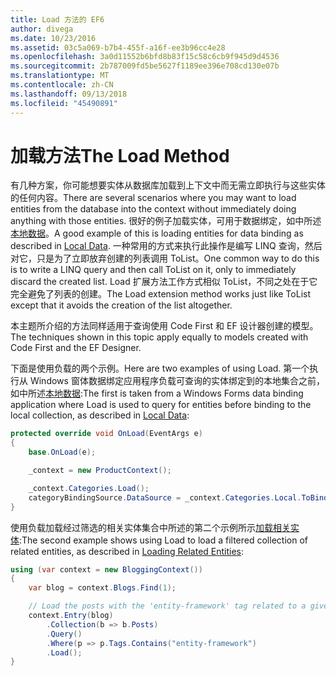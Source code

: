 ```yaml
---
title: Load 方法的 EF6
author: divega
ms.date: 10/23/2016
ms.assetid: 03c5a069-b7b4-455f-a16f-ee3b96cc4e28
ms.openlocfilehash: 3a0d11552b6bfd8b83f15c58c6cb9f945d9d4536
ms.sourcegitcommit: 2b787009fd5be5627f1189ee396e708cd130e07b
ms.translationtype: MT
ms.contentlocale: zh-CN
ms.lasthandoff: 09/13/2018
ms.locfileid: "45490891"
---
```

# <a name="the-load-method"></a><span data-ttu-id="b938d-102">加载方法</span><span class="sxs-lookup"><span data-stu-id="b938d-102">The Load Method</span></span>
<span data-ttu-id="b938d-103">有几种方案，你可能想要实体从数据库加载到上下文中而无需立即执行与这些实体的任何内容。</span><span class="sxs-lookup"><span data-stu-id="b938d-103">There are several scenarios where you may want to load entities from the database into the context without immediately doing anything with those entities.</span></span> <span data-ttu-id="b938d-104">很好的例子加载实体，可用于数据绑定，如中所述[本地数据](~/ef6/querying/local-data.md)。</span><span class="sxs-lookup"><span data-stu-id="b938d-104">A good example of this is loading entities for data binding as described in [Local Data](~/ef6/querying/local-data.md).</span></span> <span data-ttu-id="b938d-105">一种常用的方式来执行此操作是编写 LINQ 查询，然后对它，只是为了立即放弃创建的列表调用 ToList。</span><span class="sxs-lookup"><span data-stu-id="b938d-105">One common way to do this is to write a LINQ query and then call ToList on it, only to immediately discard the created list.</span></span> <span data-ttu-id="b938d-106">Load 扩展方法工作方式相似 ToList，不同之处在于它完全避免了列表的创建。</span><span class="sxs-lookup"><span data-stu-id="b938d-106">The Load extension method works just like ToList except that it avoids the creation of the list altogether.</span></span>  

<span data-ttu-id="b938d-107">本主题所介绍的方法同样适用于查询使用 Code First 和 EF 设计器创建的模型。</span><span class="sxs-lookup"><span data-stu-id="b938d-107">The techniques shown in this topic apply equally to models created with Code First and the EF Designer.</span></span>  

<span data-ttu-id="b938d-108">下面是使用负载的两个示例。</span><span class="sxs-lookup"><span data-stu-id="b938d-108">Here are two examples of using Load.</span></span> <span data-ttu-id="b938d-109">第一个执行从 Windows 窗体数据绑定应用程序负载可查询的实体绑定到的本地集合之前，如中所述[本地数据](~/ef6/querying/local-data.md):</span><span class="sxs-lookup"><span data-stu-id="b938d-109">The first is taken from a Windows Forms data binding application where Load is used to query for entities before binding to the local collection, as described in [Local Data](~/ef6/querying/local-data.md):</span></span>  

``` csharp
protected override void OnLoad(EventArgs e)
{
    base.OnLoad(e);

    _context = new ProductContext();

    _context.Categories.Load();
    categoryBindingSource.DataSource = _context.Categories.Local.ToBindingList();
}
```  

<span data-ttu-id="b938d-110">使用负载加载经过筛选的相关实体集合中所述的第二个示例所示[加载相关实体](~/ef6/querying/related-data.md):</span><span class="sxs-lookup"><span data-stu-id="b938d-110">The second example shows using Load to load a filtered collection of related entities, as described in [Loading Related Entities](~/ef6/querying/related-data.md):</span></span>  

``` csharp
using (var context = new BloggingContext())
{
    var blog = context.Blogs.Find(1);

    // Load the posts with the 'entity-framework' tag related to a given blog
    context.Entry(blog)
        .Collection(b => b.Posts)
        .Query()
        .Where(p => p.Tags.Contains("entity-framework")
        .Load();
}
```  
